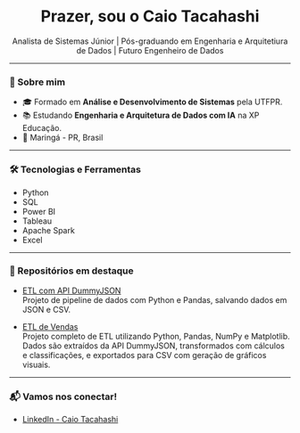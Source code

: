 <h1 align="center">Prazer, sou o Caio Tacahashi</h1>

<p align="center">
   Analista de Sistemas Júnior | Pós-graduando em Engenharia e Arquitetiura de Dados | Futuro Engenheiro de Dados
</p>

---

### 🧠 Sobre mim

- 🎓 Formado em **Análise e Desenvolvimento de Sistemas** pela UTFPR.
- 📚 Estudando **Engenharia e Arquitetura de Dados com IA** na XP Educação.
- 📍 Maringá - PR, Brasil

---

### 🛠️ Tecnologias e Ferramentas

- Python
- SQL
- Power BI
- Tableau
- Apache Spark
- Excel

---

### 📌 Repositórios em destaque

- [ETL com API DummyJSON](https://github.com/caiotacahashi/etl-dummyjson-pipeline)  
  Projeto de pipeline de dados com Python e Pandas, salvando dados em JSON e CSV.

- [ETL de Vendas](https://github.com/caiotacahashi/ETL-Vendas)  
  Projeto completo de ETL utilizando Python, Pandas, NumPy e Matplotlib.  
  Dados são extraídos da API DummyJSON, transformados com cálculos e classificações, e exportados para CSV com geração de gráficos visuais.  
---

### 📬 Vamos nos conectar!

- [LinkedIn - Caio Tacahashi](https://www.linkedin.com/in/caiotacahashi/)
